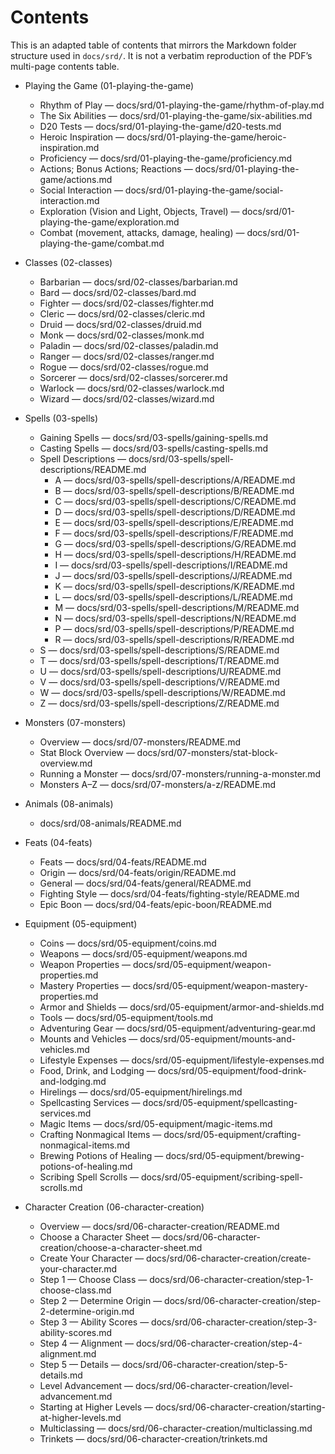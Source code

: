 <!-- Source: Adapted from docs/srd/SRD_CC_v5.2.1.pdf pp.2–3; reorganized to match this Markdown hierarchy. -->

# Contents

This is an adapted table of contents that mirrors the Markdown folder structure used in `docs/srd/`. It is not a verbatim reproduction of the PDF’s multi-page contents table.

- Playing the Game (01-playing-the-game)
  - Rhythm of Play — docs/srd/01-playing-the-game/rhythm-of-play.md
  - The Six Abilities — docs/srd/01-playing-the-game/six-abilities.md
  - D20 Tests — docs/srd/01-playing-the-game/d20-tests.md
  - Heroic Inspiration — docs/srd/01-playing-the-game/heroic-inspiration.md
  - Proficiency — docs/srd/01-playing-the-game/proficiency.md
  - Actions; Bonus Actions; Reactions — docs/srd/01-playing-the-game/actions.md
  - Social Interaction — docs/srd/01-playing-the-game/social-interaction.md
  - Exploration (Vision and Light, Objects, Travel) — docs/srd/01-playing-the-game/exploration.md
  - Combat (movement, attacks, damage, healing) — docs/srd/01-playing-the-game/combat.md

- Classes (02-classes)
  - Barbarian — docs/srd/02-classes/barbarian.md
  - Bard — docs/srd/02-classes/bard.md
  - Fighter — docs/srd/02-classes/fighter.md
  - Cleric — docs/srd/02-classes/cleric.md
  - Druid — docs/srd/02-classes/druid.md
  - Monk — docs/srd/02-classes/monk.md
  - Paladin — docs/srd/02-classes/paladin.md
  - Ranger — docs/srd/02-classes/ranger.md
  - Rogue — docs/srd/02-classes/rogue.md
  - Sorcerer — docs/srd/02-classes/sorcerer.md
  - Warlock — docs/srd/02-classes/warlock.md
  - Wizard — docs/srd/02-classes/wizard.md

- Spells (03-spells)
  - Gaining Spells — docs/srd/03-spells/gaining-spells.md
  - Casting Spells — docs/srd/03-spells/casting-spells.md
  - Spell Descriptions — docs/srd/03-spells/spell-descriptions/README.md
    - A — docs/srd/03-spells/spell-descriptions/A/README.md
    - B — docs/srd/03-spells/spell-descriptions/B/README.md
    - C — docs/srd/03-spells/spell-descriptions/C/README.md
    - D — docs/srd/03-spells/spell-descriptions/D/README.md
    - E — docs/srd/03-spells/spell-descriptions/E/README.md
    - F — docs/srd/03-spells/spell-descriptions/F/README.md
    - G — docs/srd/03-spells/spell-descriptions/G/README.md
    - H — docs/srd/03-spells/spell-descriptions/H/README.md
    - I — docs/srd/03-spells/spell-descriptions/I/README.md
    - J — docs/srd/03-spells/spell-descriptions/J/README.md
    - K — docs/srd/03-spells/spell-descriptions/K/README.md
    - L — docs/srd/03-spells/spell-descriptions/L/README.md
    - M — docs/srd/03-spells/spell-descriptions/M/README.md
    - N — docs/srd/03-spells/spell-descriptions/N/README.md
    - P — docs/srd/03-spells/spell-descriptions/P/README.md
    - R — docs/srd/03-spells/spell-descriptions/R/README.md
  - S — docs/srd/03-spells/spell-descriptions/S/README.md
  - T — docs/srd/03-spells/spell-descriptions/T/README.md
  - U — docs/srd/03-spells/spell-descriptions/U/README.md
  - V — docs/srd/03-spells/spell-descriptions/V/README.md
  - W — docs/srd/03-spells/spell-descriptions/W/README.md
  - Z — docs/srd/03-spells/spell-descriptions/Z/README.md
 
- Monsters (07-monsters)
  - Overview — docs/srd/07-monsters/README.md
  - Stat Block Overview — docs/srd/07-monsters/stat-block-overview.md
  - Running a Monster — docs/srd/07-monsters/running-a-monster.md
  - Monsters A–Z — docs/srd/07-monsters/a-z/README.md

- Animals (08-animals)
  - docs/srd/08-animals/README.md

- Feats (04-feats)
  - Feats — docs/srd/04-feats/README.md
  - Origin — docs/srd/04-feats/origin/README.md
  - General — docs/srd/04-feats/general/README.md
  - Fighting Style — docs/srd/04-feats/fighting-style/README.md
  - Epic Boon — docs/srd/04-feats/epic-boon/README.md

- Equipment (05-equipment)
  - Coins — docs/srd/05-equipment/coins.md
  - Weapons — docs/srd/05-equipment/weapons.md
  - Weapon Properties — docs/srd/05-equipment/weapon-properties.md
  - Mastery Properties — docs/srd/05-equipment/weapon-mastery-properties.md
  - Armor and Shields — docs/srd/05-equipment/armor-and-shields.md
  - Tools — docs/srd/05-equipment/tools.md
  - Adventuring Gear — docs/srd/05-equipment/adventuring-gear.md
  - Mounts and Vehicles — docs/srd/05-equipment/mounts-and-vehicles.md
  - Lifestyle Expenses — docs/srd/05-equipment/lifestyle-expenses.md
  - Food, Drink, and Lodging — docs/srd/05-equipment/food-drink-and-lodging.md
  - Hirelings — docs/srd/05-equipment/hirelings.md
  - Spellcasting Services — docs/srd/05-equipment/spellcasting-services.md
  - Magic Items — docs/srd/05-equipment/magic-items.md
  - Crafting Nonmagical Items — docs/srd/05-equipment/crafting-nonmagical-items.md
  - Brewing Potions of Healing — docs/srd/05-equipment/brewing-potions-of-healing.md
  - Scribing Spell Scrolls — docs/srd/05-equipment/scribing-spell-scrolls.md

- Character Creation (06-character-creation)
  - Overview — docs/srd/06-character-creation/README.md
  - Choose a Character Sheet — docs/srd/06-character-creation/choose-a-character-sheet.md
  - Create Your Character — docs/srd/06-character-creation/create-your-character.md
  - Step 1 — Choose Class — docs/srd/06-character-creation/step-1-choose-class.md
  - Step 2 — Determine Origin — docs/srd/06-character-creation/step-2-determine-origin.md
  - Step 3 — Ability Scores — docs/srd/06-character-creation/step-3-ability-scores.md
  - Step 4 — Alignment — docs/srd/06-character-creation/step-4-alignment.md
  - Step 5 — Details — docs/srd/06-character-creation/step-5-details.md
  - Level Advancement — docs/srd/06-character-creation/level-advancement.md
  - Starting at Higher Levels — docs/srd/06-character-creation/starting-at-higher-levels.md
  - Multiclassing — docs/srd/06-character-creation/multiclassing.md
  - Trinkets — docs/srd/06-character-creation/trinkets.md
